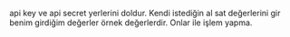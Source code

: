 api key ve api secret yerlerini doldur. Kendi istediğin al sat değerlerini gir benim girdiğim değerler örnek değerlerdir. Onlar ile işlem yapma.
